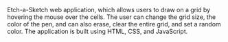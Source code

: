 Etch-a-Sketch web application, which allows users to draw on a grid by hovering the mouse over the cells. The user can change the grid size, the color of the pen, and can also erase, clear the entire grid, and set a random color. The application is built using HTML, CSS, and JavaScript.
